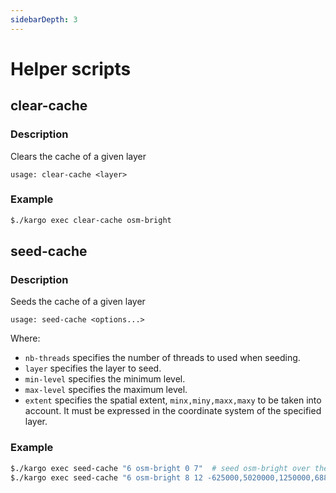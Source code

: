 ```yaml
---
sidebarDepth: 3
---
```


# Helper scripts

## clear-cache

### Description

Clears the cache of a given layer

`usage: clear-cache <layer>`

### Example

```bash
$./kargo exec clear-cache osm-bright
```

## seed-cache

### Description

Seeds the cache of a given layer

`usage: seed-cache <options...>`

Where:
* `nb-threads` specifies the number of threads to used when seeding.
* `layer` specifies the layer to seed.
* `min-level` specifies the minimum level.
* `max-level` specifies the maximum level.
* `extent` specifies the spatial extent, `minx,miny,maxx,maxy` to be taken into account. It must be expressed in the coordinate system of the specified layer.

### Example

```bash
$./kargo exec seed-cache "6 osm-bright 0 7"  # seed osm-bright over the world
$./kargo exec seed-cache "6 osm-bright 8 12 -625000,5020000,1250000,6880000"  # seed osm-bright over France
```